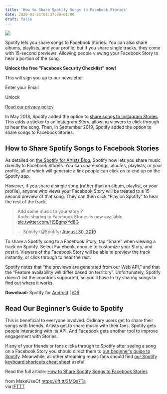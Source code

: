 ```yaml
---
title: 'How to Share Spotify Songs to Facebook Stories'
date: 2020-01-21T01:37:00+01:00
draft: false
---
```


![](https://static.makeuseof.com/wp-content/uploads/2019/09/share-spotify-songs-facebook-stories.jpg)

Spotify lets you share songs to Facebook Stories. You can also share albums, playlists, and your profile, but if you share single tracks, they come with 15-second previews. Allowing people viewing your Facebook Story to hear a portion of the song.

**Unlock the free "Facebook Security Checklist" now!**

This will sign you up to our newsletter

Enter your Email

Unlock

[Read our privacy policy](//www.makeuseof.com/legal/)

In May 2018, Spotify added the option to [share songs to Instagram Stories](//www.makeuseof.com/tag/add-music-instagram-stories/). This adds a sticker to an Instagram Story, allowing viewers to click through to hear the song. Then, in September 2019, Spotify added the option to share songs to Facebook Stories.

How to Share Spotify Songs to Facebook Stories
----------------------------------------------

As detailed on [the Spotify for Artists Blog](https://artists.spotify.com/blog/share-your-songs-on-facebook-stories-now-with-music), Spotify now lets you share music directly to Facebook Stories. You can share songs, albums, playlists, or your profile, all of which will generate a link people can click on to end up on the Spotify app.

However, if you share a single song (rather than an album, playlist, or your profile), anyone who views your Facebook Story will be treated to a 15-second preview of that song. They can then click “Play on Spotify” to hear the rest of the track.

> Add some music to your story ?  
> Audio sharing to Facebook Stories is now available. [pic.twitter.com/HSBgmxYd8G](https://t.co/HSBgmxYd8G)
> 
> — Spotify (@Spotify) [August 30, 2019](https://twitter.com/Spotify/status/1167461976592642048?ref_src=twsrc%5Etfw)

To share a Spotify song to a Facebook Story, tap “Share” when viewing a track on Spotify. Select Facebook, choose to customize your Story, and post it. Viewers of the Facebook Story will be able to preview the track instantly, or click through to hear the rest.

Spotify notes that “the previews are generated from our Web API,” and that the “Feature availability will differ based on territory”. Unfortunately, Spotify doesn’t list the countries supported, so you’ll have to try sharing songs to find out where it works.

**Download:** Spotify for [Android](https://play.google.com/store/apps/details?id=com.spotify.music) | [iOS](https://apps.apple.com/gb/app/spotify-new-music-and-podcasts/id324684580)

Read Our Beginner’s Guide to Spotify
------------------------------------

This is beneficial to everyone involved. Ordinary users get to share their songs with friends. Artists get to share music with their fans. Spotify gets people interacting with its API. And Facebook gets another tool to improve engagement with Stories.

If any of your friends or fans clicks through to Spotify after seeing a song on a Facebook Story you should direct them to [our beginner’s guide to Spotify](//www.makeuseof.com/tag/spotify-music-streaming-unofficial-guide/). Meanwhile, all other streaming music fans should find [our Spotify keyboard shortcuts cheat sheet](//www.makeuseof.com/tag/spotify-mac-and-windows-keyboard-shortcuts/) useful.

Read the full article: [How to Share Spotify Songs to Facebook Stories](https://www.makeuseof.com/tag/spotify-share-songs-to-facebook-stories/)

  
  
from MakeUseOf https://ift.tt/2MQs7Ta  
via [IFTTT](https://ifttt.com/?ref=da&site=blogger)